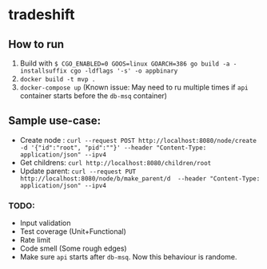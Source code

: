 # tradeshift

## How to run
1. Build with `$ CGO_ENABLED=0 GOOS=linux GOARCH=386 go build -a -installsuffix cgo -ldflags '-s' -o appbinary`
2. `docker build -t mvp .`
3. `docker-compose up` (Known issue: May need to ru multiple times if `api` container starts before the `db-msq` container)


## Sample use-case:
- Create node :
`curl --request POST http://localhost:8080/node/create -d '{"id":"root", "pid":""}' --header "Content-Type: application/json" --ipv4`
- Get childrens:
`curl http://localhost:8080/children/root`
- Update parent:
`curl --request PUT http://localhost:8080/node/b/make_parent/d  --header "Content-Type: application/json" --ipv4`


### TODO:
- Input validation
- Test coverage (Unit+Functional)
- Rate limit
- Code smell (Some rough edges)
- Make sure `api` starts after `db-msq`. Now this behaviour is randome.
